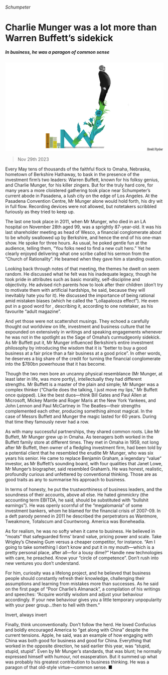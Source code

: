 ###### Schumpeter

# Charlie Munger was a lot more than Warren Buffett’s sidekick 

##### In business, he was a paragon of common sense 

![image](images/20231202_WBD000.jpg) 

> Nov 29th 2023 

Every May tens of thousands of the faithful flock to Omaha, Nebraska, hometown of Berkshire Hathaway, to bask in the presence of the investment firm’s two leaders: Warren Buffett, known for his folksy genius, and Charlie Munger, for his killer zingers. But for the truly hard core, for many years a more cloistered gathering took place near Schumpeter’s current abode in Pasadena, a lush city on the edge of Los Angeles. At the Pasadena Convention Centre, Mr Munger alone would hold forth, his dry wit in full flow. Recording devices were not allowed, but notetakers scribbled furiously as they tried to keep up. 

The last one took place in 2011, when Mr Munger, who died in an LA hospital on November 28th aged 99, was a sprightly 87-year-old. It was his last shareholder meeting as head of Wesco, a financial conglomerate about to be wholly swallowed up by Berkshire, and hence the end of his one-man show. He spoke for three hours. As usual, he poked gentle fun at the audience, telling them, “You folks need to find a new cult hero.” Yet he clearly enjoyed delivering what one scribe called his sermon from the “Church of Rationality”. He beamed when they gave him a standing ovation. 

Looking back through notes of that meeting, the themes he dwelt on seem random. He discussed what he felt was his inadequate legacy, though he took pride in attributes such as basic morality, self-discipline and objectivity. He advised rich parents how to look after their children (don’t try to motivate them with artificial hardships, he said, because they will inevitably hate you for it). He discussed the importance of being rational amid mistaken biases (which he called the “Lollapalooza effect”). He even put in a good word for , describing it, according to one notetaker, as his favourite “adult magazine”.

And yet those were not scattershot musings. They echoed a carefully thought out worldview on life, investment and business culture that he expounded on extensively in writings and speaking engagements whenever he was not in the spotlight as the Sage of Omaha’s curmudgeonly sidekick. As Mr Buffett put it, Mr Munger influenced Berkshire’s entire investment philosophy by introducing the wisdom that it is “better to buy a good business at a fair price than a fair business at a good price”. In other words, he deserves a big share of the credit for turning the financial conglomerate into the $780bn powerhouse that it has become. 

Though the two men bore an uncanny physical resemblance (Mr Munger, at least later in life, was more portly), intellectually they had different strengths. Mr Buffett is a master of the plain and simple; Mr Munger was a complex thinker (“Charlie does the talking, I just move my lips,” Mr Buffett once quipped). Like the best duos—think Bill Gates and Paul Allen at Microsoft, Mickey Mantle and Roger Maris at the New York Yankees, and John Lennon and Paul McCartney in The Beatles—their strengths complemented each other, producing something almost magical. In the case of Messrs Buffett and Munger the magic lasted for 60 years. During that time they famously never had a row. 

As with many successful partnerships, they shared common roots. Like Mr Buffett, Mr Munger grew up in Omaha. As teenagers both worked in the Buffett family store at different times. They met in Omaha in 1959, not long after Mr Buffett, then owner of a fledgling investment firm, had been told by a potential client that he resembled the erudite Mr Munger, who was six years his senior. He came to replace Benjamin Graham, a legendary “value“ investor, as Mr Buffett’s sounding board, with four qualities that Janet Lowe, Mr Munger’s biographer, said resembled Graham’s. He was honest, realistic, profoundly curious and unfettered by conventional thinking. Those are as good traits as any to summarise his approach to business.

In terms of honesty, he put the trustworthiness of business leaders, and the soundness of their accounts, above all else. He hated gimmickry (the accounting term EBITDA, he said, should be substituted with “bullshit earnings”). He was openly scornful of the “megalomania” of some investment bankers, whom he blamed for the financial crisis of 2007-09. In a deft parody penned in 2011 he described the perpetrators as Wantmore, Tweakmore, Totalscum and Countwrong. America was Boneheadia.

As for realism, he was no softy when it came to business. He believed in “moats” that safeguarded firms’ brand value, pricing power and scale. Take Wrigley’s Chewing Gum versus a cheaper competitor, for instance. “Am I going to take something I don’t know and put it in my mouth—which is a pretty personal place, after all—for a lousy dime?” Handle new technologies with care, he preached. Know your “circle of competence”. Don’t rush into new ventures you don’t understand.

For him, curiosity was a lifelong project, and he believed that business people should constantly refresh their knowledge, challenging their assumptions and learning from mistakes more than successes. As he said on the first page of “Poor Charlie’s Almanack”, a compilation of his writings and speeches: “Acquire worldly wisdom and adjust your behaviour accordingly. If your new behaviour gives you a little temporary unpopularity with your peer group…then to hell with them.”

Invert, always invert

Finally, think unconventionally. Don’t follow the herd. He loved Confucius and boldly encouraged America to “get along with China” despite the current tensions. Apple, he said, was an example of how engaging with China was both good for business and good for China. Everything that worked in the opposite direction, he said earlier this year, was “stupid, stupid, stupid”. Even by Mr Munger’s standards, that was blunt; he normally expressed himself with humour, not exasperation. But it summed up what was probably his greatest contribution to business thinking. He was a paragon of that old-style virtue—common sense. ■






